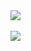 
<div style="display: inline_block">   
  <a href="https://skillicons.dev"><img src="https://skillicons.dev/icons?i=ts,js,ubuntu,nodejs,react,vue,git,firebase" /></a>
</div>

<br>

<div style "display: inline-block">
    <a height="30" width="30" href="https://www.linkedin.com/in/matheus-ganzala-nunes-teixeira-276b4415b/" target="_blank"><img src="https://img.shields.io/badge/-LinkedIn-%230077B5?style=for-the-badge&logo=linkedin&logoColor=white" target="_blank"></a>   
</div>
    

